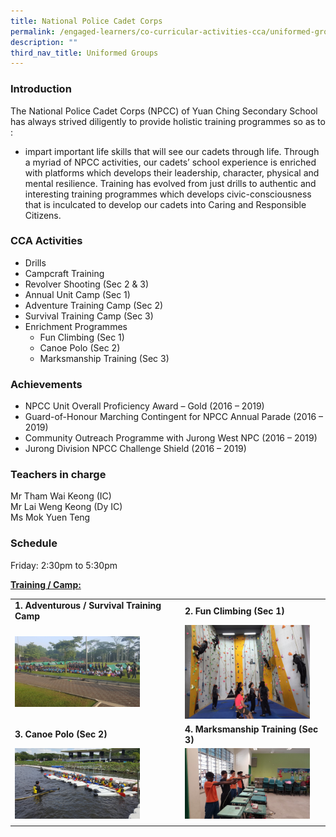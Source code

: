 ```yaml
---
title: National Police Cadet Corps
permalink: /engaged-learners/co-curricular-activities-cca/uniformed-groups/national-police-cadet-corps/
description: ""
third_nav_title: Uniformed Groups
---
```


### Introduction

The National Police Cadet Corps (NPCC) of Yuan Ching Secondary School has always strived diligently to provide holistic training programmes so as to :
*   impart important life skills that will see our cadets through life. Through a myriad of NPCC activities, our cadets’ school experience is enriched with platforms which develops their leadership, character, physical and mental resilience. Training has evolved from just drills to authentic and interesting training programmes which develops civic-consciousness that is inculcated to develop our cadets into Caring and Responsible Citizens.

### CCA Activities
*   Drills
*   Campcraft Training
*   Revolver Shooting (Sec 2 & 3)
*   Annual Unit Camp (Sec 1)
*   Adventure Training Camp (Sec 2)
*   Survival Training Camp (Sec 3)
*   Enrichment Programmes
	*   Fun Climbing (Sec 1)
	*   Canoe Polo (Sec 2)
	*   Marksmanship Training (Sec 3)

### Achievements

*   NPCC Unit Overall Proficiency Award – Gold (2016 – 2019)
*   Guard-of-Honour Marching Contingent for NPCC Annual Parade (2016 – 2019)
*   Community Outreach Programme with Jurong West NPC (2016 – 2019)
*   Jurong Division NPCC Challenge Shield (2016 – 2019)

### Teachers in charge

Mr Tham Wai Keong (IC) <br>
Mr Lai Weng Keong (Dy IC) <br>
Ms Mok Yuen Teng

### Schedule

Friday: 2:30pm to 5:30pm

<u><strong> Training / Camp: </strong></u>

| | | 
| -------- | -------- |
| **1. Adventurous / Survival Training Camp** | **2. Fun Climbing (Sec 1)** | 
| <img src="/images/NPCC-1.jpg" style="width:200px;"/> | <img src="/images/NPCC-2.jpg" style="width:200px;"/> | 
| **3. Canoe Polo (Sec 2)** | **4. Marksmanship Training (Sec 3)** |
| <img src="/images/NPCC-3.jpg" style="width:200px;"/> | <img src="/images/NPCC-4.jpg" style="width:200px;"/> |
| | |